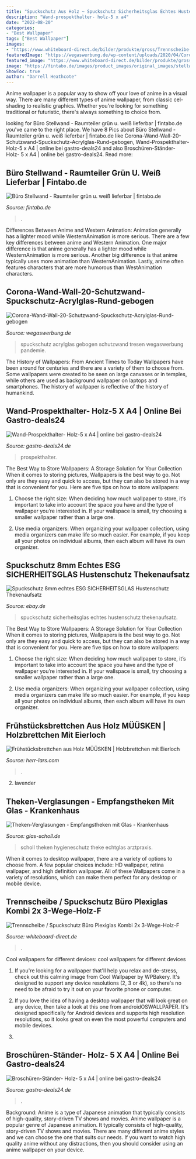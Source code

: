 ```yaml
---
title: "Spuckschutz Aus Holz ~ Spuckschutz Sicherheitsglas Echtes Hustenschutz Thekenaufsatz"
description: "Wand-prospekthalter- holz-5 x a4"
date: "2022-08-20"
categories:
- "Best Wallpaper"
tags: ["Best Wallpaper"]
images:
- "https://www.whiteboard-direct.de/bilder/produkte/gross/Trennscheibe-Spuckschutz-Buero-Plexiglas-Kombi-2x-3-Wege-Holz-Fuss-58-x-75-cm_b3.jpg"
featuredImage: "https://wegaswerbung.de/wp-content/uploads/2020/04/Corona-Wand-Wall-20-Schutzwand-Spuckschutz-Acrylglas-Rund-gebogen-Tresen-1024x768.jpg"
featured_image: "https://www.whiteboard-direct.de/bilder/produkte/gross/Trennscheibe-Spuckschutz-Buero-Plexiglas-Kombi-2x-3-Wege-Holz-Fuss-58-x-75-cm_b3.jpg"
image: "https://fintabo.de/images/product_images/original_images/stellwand-holz.jpg"
ShowToc: true
author: "Darrell Heathcote"
---
```



Anime wallpaper is a popular way to show off your love of anime in a visual way. There are many different types of anime wallpaper, from classic cel-shading to realistic graphics. Whether you're looking for something traditional or futuristic, there's always something to choice from.

	

		
looking for Büro Stellwand - Raumteiler grün u. weiß lieferbar | fintabo.de you've came to the right place. We have 8 Pics about Büro Stellwand - Raumteiler grün u. weiß lieferbar | fintabo.de like Corona-Wand-Wall-20-Schutzwand-Spuckschutz-Acrylglas-Rund-gebogen, Wand-Prospekthalter- Holz-5 x A4 | online bei gastro-deals24 and also Broschüren-Ständer- Holz- 5 x A4 | online bei gastro-deals24. Read more:
		
    
## Büro Stellwand - Raumteiler Grün U. Weiß Lieferbar | Fintabo.de

<img loading=lazy src="https://fintabo.de/images/product_images/original_images/stellwand-holz.jpg" onerror="this.onerror=null;this.src='https://tse1.mm.bing.net/th?id=OIP.9BWGyxS8l0By9QfS4Dm5AwHaHa&amp;pid=15.1';" alt="Büro Stellwand - Raumteiler grün u. weiß lieferbar | fintabo.de">

_Source: fintabo.de_

>. 

	

Differences Between Anime and Western Animation: Animation generally has a lighter mood while WesternAnimation is more serious.
There are a few key differences between anime and Western Animation. One major difference is that anime generally has a lighter mood while WesternAnimation is more serious. Another big difference is that anime typically uses more animation than WesternAnimation. Lastly, anime often features characters that are more humorous than WestAnimation characters.

    
## Corona-Wand-Wall-20-Schutzwand-Spuckschutz-Acrylglas-Rund-gebogen

<img loading=lazy src="https://wegaswerbung.de/wp-content/uploads/2020/04/Corona-Wand-Wall-20-Schutzwand-Spuckschutz-Acrylglas-Rund-gebogen-Tresen-1024x768.jpg" onerror="this.onerror=null;this.src='https://tse3.mm.bing.net/th?id=OIP.u4nsfAD31ri8-2UCPqA7zQHaFj&amp;pid=15.1';" alt="Corona-Wand-Wall-20-Schutzwand-Spuckschutz-Acrylglas-Rund-gebogen">

_Source: wegaswerbung.de_

>spuckschutz acrylglas gebogen schutzwand tresen wegaswerbung pandemie. 

	

The History of Wallpapers: From Ancient Times to Today
Wallpapers have been around for centuries and there are a variety of them to choose from. Some wallpapers were created to be seen on large canvases or in temples, while others are used as background wallpaper on laptops and smartphones. The history of wallpaper is reflective of the history of humankind.

    
## Wand-Prospekthalter- Holz-5 X A4 | Online Bei Gastro-deals24

<img loading=lazy src="https://cdn.shopify.com/s/files/1/0109/6364/8569/products/Wand-Prospekthalter-Holz-5xA4-8_700x700.jpg?v=1596654554" onerror="this.onerror=null;this.src='https://tse1.mm.bing.net/th?id=OIP.SG44Ed0JHc661DRVDZGzKQHaHa&amp;pid=15.1';" alt="Wand-Prospekthalter- Holz-5 x A4 | online bei gastro-deals24">

_Source: gastro-deals24.de_

>prospekthalter. 

	

The Best Way to Store Wallpapers: A Storage Solution for Your Collection
When it comes to storing pictures, Wallpapers is the best way to go. Not only are they easy and quick to access, but they can also be stored in a way that is convenient for you. Here are five tips on how to store wallpapers:
1) Choose the right size: When deciding how much wallpaper to store, it’s important to take into account the space you have and the type of wallpaper you’re interested in. If your wallspace is small, try choosing a smaller wallpaper rather than a large one.

2) Use media organizers: When organizing your wallpaper collection, using media organizers can make life so much easier. For example, if you keep all your photos on individual albums, then each album will have its own organizer.

    
## Spuckschutz 8mm Echtes ESG SICHERHEITSGLAS Hustenschutz Thekenaufsatz

<img loading=lazy src="https://i.ebayimg.com/images/g/uZcAAOSwvXNeiwl9/s-l400.jpg" onerror="this.onerror=null;this.src='https://tse4.mm.bing.net/th?id=OIP.7Mqoc-pJZj7D34kW9rOLfgAAAA&amp;pid=15.1';" alt="Spuckschutz 8mm echtes ESG SICHERHEITSGLAS Hustenschutz Thekenaufsatz">

_Source: ebay.de_

>spuckschutz sicherheitsglas echtes hustenschutz thekenaufsatz. 

	

The Best Way to Store Wallpapers: A Storage Solution for Your Collection
When it comes to storing pictures, Wallpapers is the best way to go. Not only are they easy and quick to access, but they can also be stored in a way that is convenient for you. Here are five tips on how to store wallpapers:
1) Choose the right size: When deciding how much wallpaper to store, it’s important to take into account the space you have and the type of wallpaper you’re interested in. If your wallspace is small, try choosing a smaller wallpaper rather than a large one.

2) Use media organizers: When organizing your wallpaper collection, using media organizers can make life so much easier. For example, if you keep all your photos on individual albums, then each album will have its own organizer.

    
## Frühstücksbrettchen Aus Holz MÜÜSKEN | Holzbrettchen Mit Eierloch

<img loading=lazy src="https://www.herr-lars.com/wp-content/uploads/2019/03/mueuesken_m_A-1536x1024.jpg" onerror="this.onerror=null;this.src='https://tse3.mm.bing.net/th?id=OIP.hD3SeKMjr19g0F-AODN7ywHaE8&amp;pid=15.1';" alt="Frühstücksbrettchen aus Holz MÜÜSKEN | Holzbrettchen mit Eierloch">

_Source: herr-lars.com_

>. 

	

2. lavender 

    
## Theken-Verglasungen - Empfangstheken Mit Glas - Krankenhaus

<img loading=lazy src="https://www.glas-scholl.de/arbeitsg/glaserei/theken/assets/images/labor-empfangstheke-arztpraxis-infektionsschutz-hygieneschutz-thekenglasschutz-coronaschutz-covidschutz-www.glas-scholl.de-872x654.jpg" onerror="this.onerror=null;this.src='https://tse4.mm.bing.net/th?id=OIP.hROqJr1eFoS7gOzjoipgzwHaFj&amp;pid=15.1';" alt="Theken-Verglasungen - Empfangstheken mit Glas - Krankenhaus">

_Source: glas-scholl.de_

>scholl theken hygieneschutz theke echtglas arztpraxis. 

	

When it comes to desktop wallpaper, there are a variety of options to choose from. A few popular choices include: HD wallpaper, retina wallpaper, and high definition wallpaper. All of these Wallpapers come in a variety of resolutions, which can make them perfect for any desktop or mobile device. 

    
## Trennscheibe / Spuckschutz Büro Plexiglas Kombi 2x 3-Wege-Holz-F

<img loading=lazy src="https://www.whiteboard-direct.de/bilder/produkte/gross/Trennscheibe-Spuckschutz-Buero-Plexiglas-Kombi-2x-3-Wege-Holz-Fuss-58-x-75-cm_b3.jpg" onerror="this.onerror=null;this.src='https://tse1.mm.bing.net/th?id=OIP.MD_B48rM2yatHot1E5Ct-AHaHa&amp;pid=15.1';" alt="Trennscheibe / Spuckschutz Büro Plexiglas Kombi 2x 3-Wege-Holz-F">

_Source: whiteboard-direct.de_

>. 

	

Cool wallpapers for different devices:
cool wallpapers for different devices 

1. If you're looking for a wallpaper that'll help you relax and de-stress, check out this calming image from Cool Wallpaper by WPBakery. It's designed to support any device resolutions (2, 3 or 4k), so there's no need to be afraid to try it out on your favorite phone or computer.

2. If you love the idea of having a desktop wallpaper that will look great on any device, then take a look at this one from androidOSWALLPAPER. It's designed specifically for Android devices and supports high resolution resolutions, so it looks great on even the most powerful computers and mobile devices.

3.

    
## Broschüren-Ständer- Holz- 5 X A4 | Online Bei Gastro-deals24

<img loading=lazy src="https://cdn.shopify.com/s/files/1/0109/6364/8569/products/Broschueren-Staender-Holz-5xA4_1200x1800.jpg?v=1596190074" onerror="this.onerror=null;this.src='https://tse3.mm.bing.net/th?id=OIP.M6_FNRdzRAlTaEghJ9wQNQAAAA&amp;pid=15.1';" alt="Broschüren-Ständer- Holz- 5 x A4 | online bei gastro-deals24">

_Source: gastro-deals24.de_

>. 

	

Background: Anime is a type of Japanese animation that typically consists of high-quality, story-driven TV shows and movies.
Anime wallpaper is a popular genre of Japanese animation. It typically consists of high-quality, story-driven TV shows and movies. There are many different anime styles and we can choose the one that suits our needs. If you want to watch high quality anime without any distractions, then you should consider using an anime wallpaper on your device.

